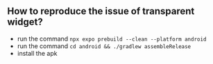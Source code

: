 ## How to reproduce the issue of transparent widget?

- run the command `npx expo prebuild --clean --platform android`
- run the command `cd android && ./gradlew assembleRelease`
- install the apk
